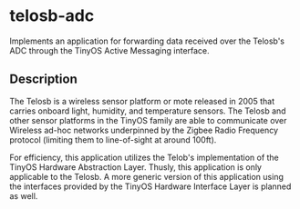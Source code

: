 # telosb-adc
Implements an application for forwarding data received over the Telosb's ADC through the TinyOS Active Messaging interface.


## Description
The Telosb is a wireless sensor platform or mote released in 2005 that carries onboard light, humidity, and temperature sensors. The Telosb and other sensor platforms in the TinyOS family are able to communicate over Wireless ad-hoc networks underpinned by the Zigbee Radio Frequency protocol (limiting them to line-of-sight at around 100ft). 

For efficiency, this application utilizes the Telob's implementation of the TinyOS Hardware Abstraction Layer. Thusly, this application is only applicable to the Telosb. A more generic version of this application using the interfaces provided by the TinyOS Hardware Interface Layer is planned as well.




